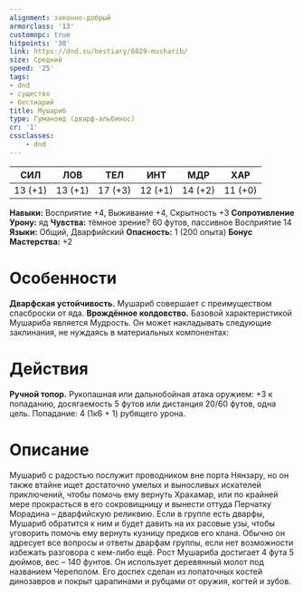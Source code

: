 ```yaml
---
alignment: законно-добрый
armorclass: '13'
customnpc: true
hitpoints: '30'
link: https://dnd.su/bestiary/6029-musharib/
size: Средний
speed: '25'
tags:
- dnd
- существо
- бестиарий
title: Мушариб
type: Гуманоид (дварф-альбинос)
cr: '1'
cssclasses:
    - dnd
---
```



| СИЛ | ЛОВ | ТЕЛ | ИНТ | МДР | ХАР |
|---|---|---|---|---|---|
| 13 (+1) | 13 (+1) | 17 (+3) | 12 (+1) | 14 (+2) | 11 (+0) |
**Навыки:** Восприятие +4, Выживание +4, Скрытность +3
**Сопротивление Урону:** яд
**Чувства:** тёмное зрение? 60 футов, пассивное Восприятие 14
**Языки:** Общий, Дварфийский
**Опасность:** 1 (200 опыта)
**Бонус Мастерства:** +2


# Особенности
**Дварфская устойчивость.** Мушариб совершает с преимуществом спасброски от яда.
**Врождённое колдовство.** Базовой характеристикой Мушариба является Мудрость. Он может накладывать следующие заклинания, не нуждаясь в материальных компонентах:


# Действия
**Ручной топор.** Рукопашная или дальнобойная атака оружием: +3 к попаданию, досягаемость 5 футов или дистанция 20/60 футов, одна цель. Попадание: 4 (1к6 + 1) рубящего урона.


# Описание
Мушариб с радостью послужит проводником вне порта Нянзару, но он также втайне ищет достаточно умелых и выносливых искателей приключений, чтобы помочь ему вернуть Храхамар, или по крайней мере прокрасться в его сокровищницу и вынести оттуда Перчатку Морадина – дварфийскую реликвию. Если в группе есть дварфы, Мушариб обратится к ним и будет давить на их расовые узы, чтобы уговорить помочь ему вернуть кузницу предков его клана. Обычно он адресует все вопросы и ответы дварфам группы, если нет возможности избежать разговора с кем-либо ещё. Рост Мушариба достигает 4 фута 5 дюймов, вес – 140 фунтов. Он использует деревянный молот под названием Череполом. Его доспех сделан из лопаточных костей динозавров и покрыт царапинами и рубцами от оружия, когтей и зубов.